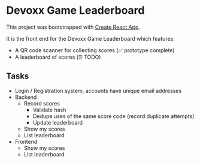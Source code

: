 # Devoxx Game Leaderboard

This project was bootstrapped with [Create React App](https://github.com/facebook/create-react-app).

It is the front end for the Devoxx Game Leaderboard which features:

* A QR code scanner for collecting scores (✅ prototype complete)
* A leaderboard of scores (⏰ TODO)

## Tasks

* Login / Registration system, accounts have unique email addresses
* Backend
  * Record scores
    * Validate hash
    * Dedupe uses of the same score code (record duplicate attempts)
    * Update leaderboard
  * Show my scores
  * List leaderboard
* Frontend
  * Show my scores
  * List leaderboard
